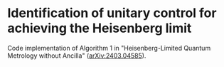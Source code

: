 # Identification of unitary control for achieving the Heisenberg limit
Code implementation of Algorithm 1 in "Heisenberg-Limited Quantum Metrology without Ancilla" ([arXiv:2403.04585](https://arxiv.org/abs/2403.04585)).

